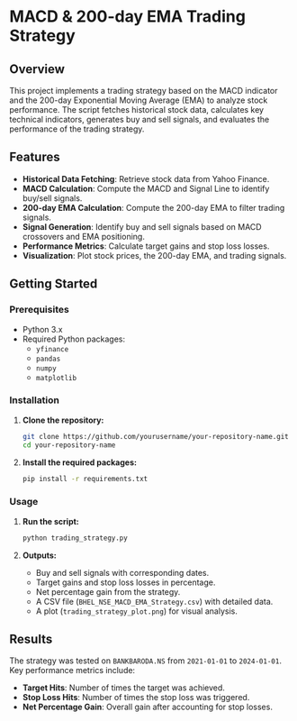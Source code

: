 # MACD & 200-day EMA Trading Strategy

## Overview

This project implements a trading strategy based on the MACD indicator and the 200-day Exponential Moving Average (EMA) to analyze stock performance. The script fetches historical stock data, calculates key technical indicators, generates buy and sell signals, and evaluates the performance of the trading strategy.

## Features

- **Historical Data Fetching**: Retrieve stock data from Yahoo Finance.
- **MACD Calculation**: Compute the MACD and Signal Line to identify buy/sell signals.
- **200-day EMA Calculation**: Compute the 200-day EMA to filter trading signals.
- **Signal Generation**: Identify buy and sell signals based on MACD crossovers and EMA positioning.
- **Performance Metrics**: Calculate target gains and stop loss losses.
- **Visualization**: Plot stock prices, the 200-day EMA, and trading signals.

## Getting Started

### Prerequisites

- Python 3.x
- Required Python packages:
  - `yfinance`
  - `pandas`
  - `numpy`
  - `matplotlib`

### Installation

1. **Clone the repository:**

    ```bash
    git clone https://github.com/yourusername/your-repository-name.git
    cd your-repository-name
    ```

2. **Install the required packages:**

    ```bash
    pip install -r requirements.txt
    ```

### Usage

1. **Run the script:**

    ```bash
    python trading_strategy.py
    ```

2. **Outputs:**
    - Buy and sell signals with corresponding dates.
    - Target gains and stop loss losses in percentage.
    - Net percentage gain from the strategy.
    - A CSV file (`BHEL_NSE_MACD_EMA_Strategy.csv`) with detailed data.
    - A plot (`trading_strategy_plot.png`) for visual analysis.

## Results

The strategy was tested on `BANKBARODA.NS` from `2021-01-01` to `2024-01-01`. Key performance metrics include:
- **Target Hits**: Number of times the target was achieved.
- **Stop Loss Hits**: Number of times the stop loss was triggered.
- **Net Percentage Gain**: Overall gain after accounting for stop losses.
